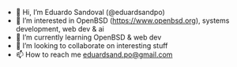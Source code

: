 - 👋 Hi, I’m Eduardo Sandoval (@eduardsandpo)
- 👀 I’m interested in OpenBSD (https://www.openbsd.org), systems development, web dev & ai
- 🌱 I’m currently learning OpenBSD & web dev
- 💞️ I’m looking to collaborate on interesting stuff 
- 📫 How to reach me eduardsand.po@gmail.com

<!---
eduardsandpo/eduardsandpo is a ✨ special ✨ repository because its `README.md` (this file) appears on your GitHub profile.
You can click the Preview link to take a look at your changes.
--->
